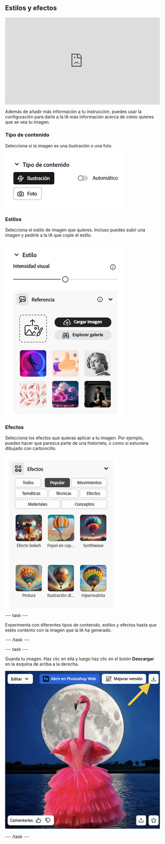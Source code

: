 ## Estilos y efectos

<html>
  <div style="position: relative; overflow: hidden; padding-top: 56.25%;">
    <iframe style="position: absolute; top: 0; left: 0; right: 0; width: 100%; height: 100%; border: none;" src="https://www.youtube.com/embed/AXQFcthUIMY?rel=0&cc_load_policy=1" allowfullscreen allow="accelerometer; autoplay; clipboard-write; encrypted-media; gyroscope; picture-in-picture; web-share"></iframe>
  </div>
</html>

Además de añadir más información a tu instrucción, puedes usar la configuración para darle a la IA más información acerca de cómo quieres que se vea tu imagen.

### Tipo de contenido

Selecciona si la imagen es una ilustración o una foto.

![Diferentes tipos de contenido: arte y fotografía](images/content-type.png)

### Estilos

Selecciona el estilo de imagen que quieres. Incluso puedes subir una imagen y pedirle a la IA que copie el estilo.

![Una lista de diferentes estilos de imagen para seleccionar](images/styles.png)

### Efectos

Selecciona los efectos que quieras aplicar a tu imagen. Por ejemplo, puedes hacer que parezca parte de una historieta, o como si estuviera dibujado con carboncillo.

![Una lista de diferentes efectos de imagen para seleccionar](images/effects.png)

\--- task ---

Experimenta con diferentes tipos de contenido, estilos y efectos hasta que estés contento con la imagen que la IA ha generado.

\--- /task ---

\--- task ---

Guarda tu imagen. Haz clic en ella y luego haz clic en el botón **Descargar** en la esquina de arriba a la derecha.

![Una imagen estilizada de un flamenco en un vestido de fiesta con una flecha amarilla apuntando al botón de descarga en la parte superior derecha de la imagen,](images/final-image.png)

\--- /task ---
